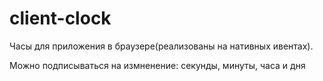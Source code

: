 # client-clock
Часы для приложения в браузере(реализованы на нативных ивентах).

Можно подписываться на измненение: секунды, минуты, часа и дня
